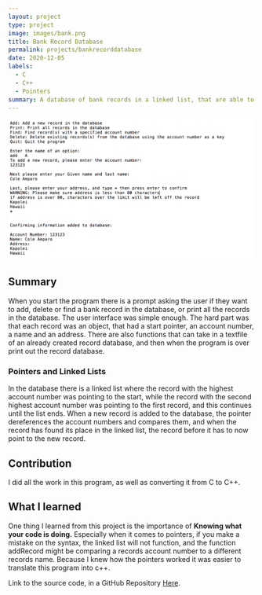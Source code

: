 ```yaml
---
layout: project
type: project
image: images/bank.png
title: Bank Record Database
permalink: projects/bankrecorddatabase
date: 2020-12-05
labels:
  - C
  - C++
  - Pointers
summary: A database of bank records in a linked list, that are able to be added, deleted, or printed by a user.
---
```



<img class="ui medium left floated image" src="../images/bank.png">

Summary
-----------------

When you start the program there is a prompt asking the user if they
want to add, delete or find a bank record in the database, or print all
the records in the database. The user interface was simple enough. The
hard part was that each record was an object, that had a start pointer,
an account number, a name and an address. There are also functions that
can take in a textfile of an already created record database, and then
when the program is over print out the record database.

### Pointers and Linked Lists

In the database there is a linked list where the record with the
highest account number was pointing to the start, while the record with
the second highest account number was pointing to the first record, and this
continues until the list ends. When a new record is added to the
database, the pointer dereferences the account numbers and compares
them, and when the record has found its place in the linked list, the
record before it has to now point to the new record.


## Contribution

I did all the work in this program, as well as converting it from C to
C++.

What I learned
----------------------------

One thing I learned from this project is the importance of **Knowing what
your code is doing.** Especially when it comes to pointers, if you make
a mistake on the syntax, the linked list will not function, and the
function addRecord might be comparing a records account number to a
different records name. Because I knew how the pointers worked it was
easier to translate this program into c++.

Link to the source code, in a GitHub Repository
[Here](https://github.com/ColeAmparo/CppLinkedListRecordDatabase).


